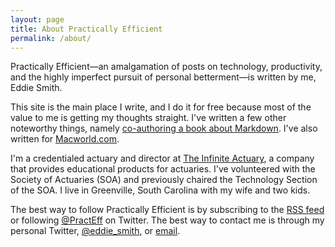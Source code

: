 ```yaml
---
layout: page
title: About Practically Efficient
permalink: /about/
---
```


Practically Efficient—an amalgamation of posts on technology, productivity, and the highly imperfect pursuit of personal betterment—is written by me, Eddie Smith.

This site is the main place I write, and I do it for free because most of the value to me is getting my thoughts straight. I've written a few other noteworthy things, namely [co-authoring a book about Markdown][md]. I've also written for [Macworld.com][mw].

I'm a credentialed actuary and director at [The Infinite Actuary][tia], a company that provides educational products for actuaries. I've volunteered with the Society of Actuaries (SOA) and previously chaired the Technology Section of the SOA. I live in Greenville, South Carolina with my wife and two kids.

The best way to follow Practically Efficient is by subscribing to the [RSS feed][rss] or following [@PractEff][t] on Twitter. The best way to contact me is through my personal Twitter, [@eddie_smith][t2], or <a href="mailto:j.eddie.smith.iv+pe@gmail.com">email</a>.

[rss]: http://www.practicallyefficient.com/feed.xml

[t]: https://twitter.com/PractEff

[t2]: https://twitter.com/PractEff

[md]: http://www.practicallyefficient.com/markdown

[mw]: http://www.macworld.com/article/1166898/the_experts_guide_to_instapaper.html

[tia]: http://www.theinfiniteactuary.com
